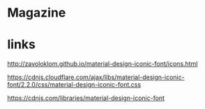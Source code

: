 # Magazine

# links

http://zavoloklom.github.io/material-design-iconic-font/icons.html

https://cdnjs.cloudflare.com/ajax/libs/material-design-iconic-font/2.2.0/css/material-design-iconic-font.css

https://cdnjs.com/libraries/material-design-iconic-font


